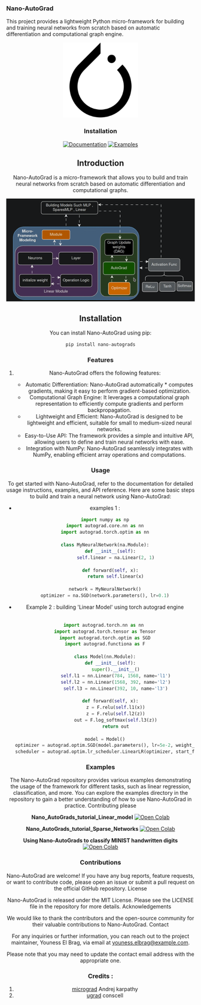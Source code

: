 ### Nano-AutoGrad

This project provides a lightweight Python micro-framework for building and training neural networks from scratch based on automatic differentiation and computational graph engine.

<div align="center">
  <img src="assets/logo.png" alt="Nano-AutoGrad Logo" width="200"
</div>

### Installation

[![Documentation](https://img.shields.io/badge/Documentation-Read%20the%20Docs-blue.svg)](https://nano-autograd.readthedocs.io/en/latest/)
[![Examples](https://img.shields.io/badge/Examples-GitHub-green.svg)](https://nano-autograd.readthedocs.io/en/latest/README.html)

## Introduction

Nano-AutoGrad is a micro-framework that allows you to build and train neural networks from scratch based on automatic differentiation and computational graphs.

<div align="center">
  <img src="assets/arch.gif" alt="Nano-AutoGrad Logo" width="600" hieght="600">
</div>

## Installation

You can install Nano-AutoGrad using pip:

```bash
pip install nano-autograds
```

### Features

1. Nano-AutoGrad offers the following features:

    * Automatic Differentiation: Nano-AutoGrad automatically * computes gradients, making it easy to perform gradient-based optimization.
    * Computational Graph Engine: It leverages a computational graph representation to efficiently compute gradients and perform backpropagation.
    * Lightweight and Efficient: Nano-AutoGrad is designed to be lightweight and efficient, suitable for small to medium-sized neural networks.
    * Easy-to-Use API: The framework provides a simple and intuitive API, allowing users to define and train neural networks with ease.
    * Integration with NumPy: Nano-AutoGrad seamlessly integrates with NumPy, enabling efficient array operations and computations.

### Usage

To get started with Nano-AutoGrad, refer to the documentation for detailed usage instructions, examples, and API reference. Here are some basic steps to build and train a neural network using Nano-AutoGrad:
*  examples 1 :

    ```python
    import numpy as np
    import autograd.core.nn as nn
    import autograd.torch.optim as nn

    class MyNeuralNetwork(na.Module):
        def __init__(self):
            self.linear = na.Linear(2, 1)

        def forward(self, x):
            return self.linear(x)

    network = MyNeuralNetwork()
    optimizer = na.SGD(network.parameters(), lr=0.1)

    ```
* Example 2 :
building 'Linear Model' using torch autograd engine 

    ```python  

    import autograd.torch.nn as nn 
    import autograd.torch.tensor as Tensor
    import autograd.torch.optim as SGD
    import autograd.functiona as F

    class Model(nn.Module):
        def __init__(self):
            super().__init__()
            self.l1 = nn.Linear(784, 1568, name='l1')
            self.l2 = nn.Linear(1568, 392, name='l2')
            self.l3 = nn.Linear(392, 10, name='l3')

        def forward(self, x):
            z = F.relu(self.l1(x))
            z = F.relu(self.l2(z))
            out = F.log_softmax(self.l3(z))
            return out

    model = Model()
    optimizer = autograd.optim.SGD(model.parameters(), lr=5e-2, weight_decay=1e-4)
    scheduler = autograd.optim.lr_scheduler.LinearLR(optimizer, start_factor=1.0, end_factor=0.75, total_iters=num_epochs)

    ```
### Examples

The Nano-AutoGrad repository provides various examples demonstrating the usage of the framework for different tasks, such as linear regression, classification, and more. You can explore the examples directory in the repository to gain a better understanding of how to use Nano-AutoGrad in practice.
Contributing please 

**Nano_AutoGrads_tutorial_Linear_model** [![Open Colab](https://colab.research.google.com/assets/colab-badge.svg)](https://colab.research.google.com/drive/1o7USeyjTLjmgjjGXkQLt96HYNAbc_r7j)
</br>

**Nano_AutoGrads_tutorial_Sparse_Networks** [![Open Colab](https://colab.research.google.com/assets/colab-badge.svg)](https://colab.research.google.com/drive/1wibEbcfqI4r3e8b28TleP562uCooxPw_#scrollTo=_y-pwg1_fNus)
</br>

**Using Nano-AutoGrads to classify MINIST handwritten digits** [![Open Colab](https://colab.research.google.com/assets/colab-badge.svg)](https://colab.research.google.com/drive/1wvJQYmYT8-7On7tto3klDN7_Zx4Xgf3_#scrollTo=d4qP5clo9CT5)
</br>

### Contributions 

Nano-AutoGrad are welcome! If you have any bug reports, feature requests, or want to contribute code, please open an issue or submit a pull request on the official GitHub repository.
License

Nano-AutoGrad is released under the MIT License. Please see the LICENSE file in the repository for more details.
Acknowledgements

We would like to thank the contributors and the open-source community for their valuable contributions to Nano-AutoGrad.
Contact

For any inquiries or further information, you can reach out to the project maintainer, Youness El Brag, via email at youness.elbrag@example.com.


Please note that you may need to update the contact email address with the appropriate one.


### Credits :

1. [micrograd](https://github.com/karpathy/micrograd) Andrej karpathy
2. [ugrad](https://github.com/conscell/ugrad/tree/main)  conscell 

